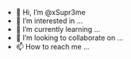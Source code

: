 - 👋 Hi, I’m @xSupr3me
- 👀 I’m interested in ...
- 🌱 I’m currently learning ...
- 💞️ I’m looking to collaborate on ...
- 📫 How to reach me ...

<!---
xSupr3me/xSupr3me is a ✨ special ✨ repository because its `README.md` (this file) appears on your GitHub profile.
You can click the Preview link to take a look at your changes.
--->
